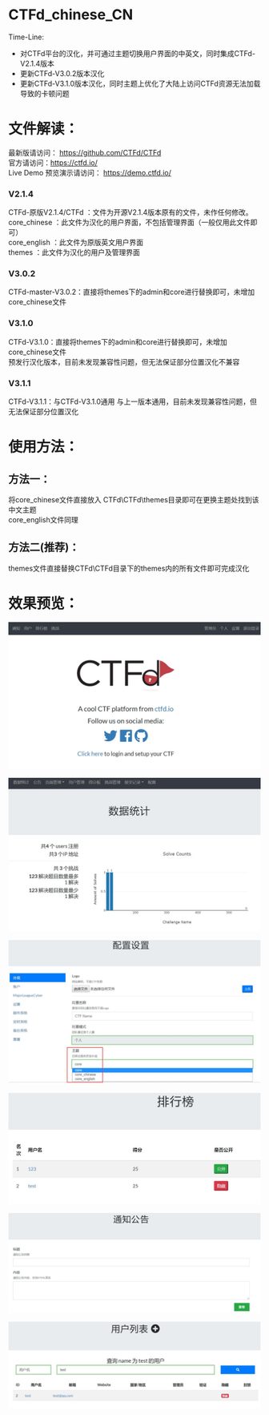 # CTFd_chinese_CN
Time-Line:
+ 对CTFd平台的汉化，并可通过主题切换用户界面的中英文，同时集成CTFd-V2.1.4版本
+ 更新CTFd-V3.0.2版本汉化
+ 更新CTFd-V3.1.0版本汉化，同时主题上优化了大陆上访问CTFd资源无法加载导致的卡顿问题

# 文件解读：
最新版请访问： https://github.com/CTFd/CTFd   
官方请访问：https://ctfd.io/    
Live Demo 预览演示请访问： https://demo.ctfd.io/  
### V2.1.4
CTFd-原版V2.1.4/CTFd ：文件为开源V2.1.4版本原有的文件，未作任何修改。  
core_chinese ：此文件为汉化的用户界面，不包括管理界面（一般仅用此文件即可）  
core_english ：此文件为原版英文用户界面  
themes ：此文件为汉化的用户及管理界面  

### V3.0.2
CTFd-master-V3.0.2：直接将themes下的admin和core进行替换即可，未增加core_chinese文件

### V3.1.0
CTFd-V3.1.0：直接将themes下的admin和core进行替换即可，未增加core_chinese文件  
预发行汉化版本，目前未发现兼容性问题，但无法保证部分位置汉化不兼容

### V3.1.1
CTFd-V3.1.1：与CTFd-V3.1.0通用
与上一版本通用，目前未发现兼容性问题，但无法保证部分位置汉化

# 使用方法：

## 方法一：
将core_chinese文件直接放入 CTFd\\CTFd\\themes目录即可在更换主题处找到该中文主题  
core_english文件同理  
## 方法二(推荐)：
themes文件直接替换CTFd\\CTFd目录下的themes内的所有文件即可完成汉化  

# 效果预览：  
![img](/image/index.jpg)  

![img](/image/admin.jpg)  

![img](/image/config.jpg)  

![img](/image/top.jpg)  

![img](/image/tz.jpg)  

![img](/image/user.jpg)  
